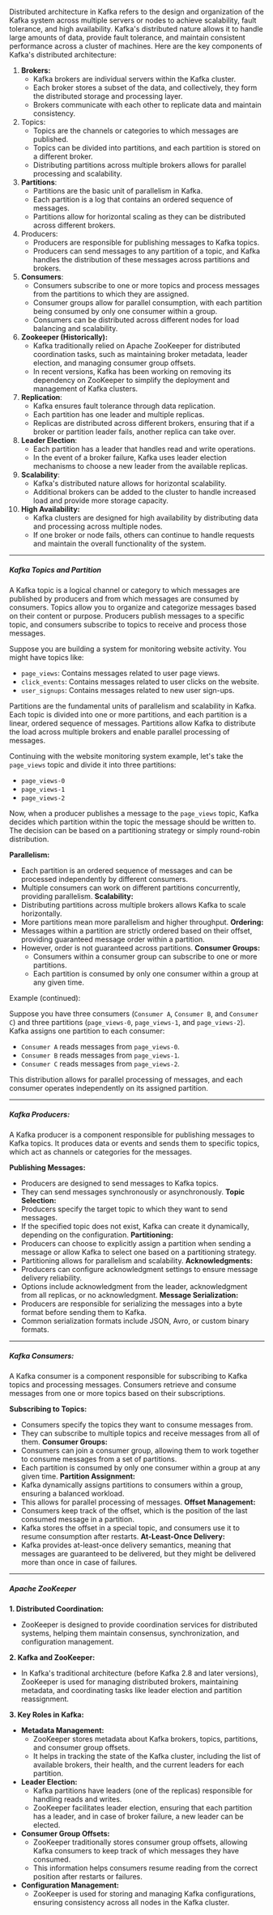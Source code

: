 
Distributed architecture in Kafka refers to the design and organization of the Kafka system across multiple servers or nodes to achieve scalability, fault tolerance, and high availability. Kafka's distributed nature allows it to handle large amounts of data, provide fault tolerance, and maintain consistent performance across a cluster of machines. Here are the key components of Kafka's distributed architecture:
1. **Brokers:**
	- Kafka brokers are individual servers within the Kafka cluster.
	- Each broker stores a subset of the data, and collectively, they form the distributed storage and processing layer.
	- Brokers communicate with each other to replicate data and maintain consistency.
2. Topics:
	- Topics are the channels or categories to which messages are published.
	- Topics can be divided into partitions, and each partition is stored on a different broker.
	- Distributing partitions across multiple brokers allows for parallel processing and scalability.
3. **Partitions**:
	- Partitions are the basic unit of parallelism in Kafka.
	- Each partition is a log that contains an ordered sequence of messages.
	- Partitions allow for horizontal scaling as they can be distributed across different brokers.
4. Producers:
	- Producers are responsible for publishing messages to Kafka topics.
	- Producers can send messages to any partition of a topic, and Kafka handles the distribution of these messages across partitions and brokers.
5. **Consumers**:
	- Consumers subscribe to one or more topics and process messages from the partitions to which they are assigned.
	- Consumer groups allow for parallel consumption, with each partition being consumed by only one consumer within a group.
	- Consumers can be distributed across different nodes for load balancing and scalability.
6. **Zookeeper (Historically):**
	- Kafka traditionally relied on Apache ZooKeeper for distributed coordination tasks, such as maintaining broker metadata, leader election, and managing consumer group offsets.
	- In recent versions, Kafka has been working on removing its dependency on ZooKeeper to simplify the deployment and management of Kafka clusters.
7. **Replication**:
	- Kafka ensures fault tolerance through data replication.
	- Each partition has one leader and multiple replicas.
	- Replicas are distributed across different brokers, ensuring that if a broker or partition leader fails, another replica can take over.
8. **Leader Election**:
	- Each partition has a leader that handles read and write operations.
	- In the event of a broker failure, Kafka uses leader election mechanisms to choose a new leader from the available replicas.
9. **Scalability**:
	- Kafka's distributed nature allows for horizontal scalability.
	- Additional brokers can be added to the cluster to handle increased load and provide more storage capacity.
10. **High Availability:**
	- Kafka clusters are designed for high availability by distributing data and processing across multiple nodes.
	- If one broker or node fails, others can continue to handle requests and maintain the overall functionality of the system.

---

##### Kafka Topics and Partition

A Kafka topic is a logical channel or category to which messages are published by producers and from which messages are consumed by consumers. Topics allow you to organize and categorize messages based on their content or purpose. Producers publish messages to a specific topic, and consumers subscribe to topics to receive and process those messages.

Suppose you are building a system for monitoring website activity. You might have topics like:

- `page_views`: Contains messages related to user page views.
- `click_events`: Contains messages related to user clicks on the website.
- `user_signups`: Contains messages related to new user sign-ups.

Partitions are the fundamental units of parallelism and scalability in Kafka. Each topic is divided into one or more partitions, and each partition is a linear, ordered sequence of messages. Partitions allow Kafka to distribute the load across multiple brokers and enable parallel processing of messages.

Continuing with the website monitoring system example, let's take the `page_views` topic and divide it into three partitions:

- `page_views-0`
- `page_views-1`
- `page_views-2`

Now, when a producer publishes a message to the `page_views` topic, Kafka decides which partition within the topic the message should be written to. The decision can be based on a partitioning strategy or simply round-robin distribution.

**Parallelism:**
- Each partition is an ordered sequence of messages and can be processed independently by different consumers.
- Multiple consumers can work on different partitions concurrently, providing parallelism.
**Scalability:**
- Distributing partitions across multiple brokers allows Kafka to scale horizontally.
- More partitions mean more parallelism and higher throughput.
**Ordering:**
- Messages within a partition are strictly ordered based on their offset, providing guaranteed message order within a partition.
- However, order is not guaranteed across partitions.
**Consumer Groups:**
    - Consumers within a consumer group can subscribe to one or more partitions.
    - Each partition is consumed by only one consumer within a group at any given time.

 Example (continued):

Suppose you have three consumers (`Consumer A`, `Consumer B`, and `Consumer C`) and three partitions (`page_views-0`, `page_views-1`, and `page_views-2`). Kafka assigns one partition to each consumer:

- `Consumer A` reads messages from `page_views-0`.
- `Consumer B` reads messages from `page_views-1`.
- `Consumer C` reads messages from `page_views-2`.

This distribution allows for parallel processing of messages, and each consumer operates independently on its assigned partition.

---

##### Kafka Producers:

A Kafka producer is a component responsible for publishing messages to Kafka topics. It produces data or events and sends them to specific topics, which act as channels or categories for the messages.

**Publishing Messages:**
- Producers are designed to send messages to Kafka topics.
- They can send messages synchronously or asynchronously.
**Topic Selection:**
- Producers specify the target topic to which they want to send messages.
- If the specified topic does not exist, Kafka can create it dynamically, depending on the configuration.
**Partitioning:**
- Producers can choose to explicitly assign a partition when sending a message or allow Kafka to select one based on a partitioning strategy.
- Partitioning allows for parallelism and scalability.
**Acknowledgments:**
- Producers can configure acknowledgment settings to ensure message delivery reliability.
- Options include acknowledgment from the leader, acknowledgment from all replicas, or no acknowledgment.
**Message Serialization:**
- Producers are responsible for serializing the messages into a byte format before sending them to Kafka.
- Common serialization formats include JSON, Avro, or custom binary formats.

---

##### Kafka Consumers:

A Kafka consumer is a component responsible for subscribing to Kafka topics and processing messages. Consumers retrieve and consume messages from one or more topics based on their subscriptions.

**Subscribing to Topics:**
- Consumers specify the topics they want to consume messages from.
- They can subscribe to multiple topics and receive messages from all of them.
**Consumer Groups:**
- Consumers can join a consumer group, allowing them to work together to consume messages from a set of partitions.
- Each partition is consumed by only one consumer within a group at any given time.
**Partition Assignment:**
- Kafka dynamically assigns partitions to consumers within a group, ensuring a balanced workload.
- This allows for parallel processing of messages.
**Offset Management:**
- Consumers keep track of the offset, which is the position of the last consumed message in a partition.
- Kafka stores the offset in a special topic, and consumers use it to resume consumption after restarts.
**At-Least-Once Delivery:**
- Kafka provides at-least-once delivery semantics, meaning that messages are guaranteed to be delivered, but they might be delivered more than once in case of failures.

---
##### Apache ZooKeeper
**1. Distributed Coordination:**
- ZooKeeper is designed to provide coordination services for distributed systems, helping them maintain consensus, synchronization, and configuration management.

**2. Kafka and ZooKeeper:**
- In Kafka's traditional architecture (before Kafka 2.8 and later versions), ZooKeeper is used for managing distributed brokers, maintaining metadata, and coordinating tasks like leader election and partition reassignment.

**3. Key Roles in Kafka:**
- **Metadata Management:**
    - ZooKeeper stores metadata about Kafka brokers, topics, partitions, and consumer group offsets.
    - It helps in tracking the state of the Kafka cluster, including the list of available brokers, their health, and the current leaders for each partition.
- **Leader Election:**
    - Kafka partitions have leaders (one of the replicas) responsible for handling reads and writes.
    - ZooKeeper facilitates leader election, ensuring that each partition has a leader, and in case of broker failure, a new leader can be elected.
- **Consumer Group Offsets:**
    - ZooKeeper traditionally stores consumer group offsets, allowing Kafka consumers to keep track of which messages they have consumed.
    - This information helps consumers resume reading from the correct position after restarts or failures.
- **Configuration Management:**
    - ZooKeeper is used for storing and managing Kafka configurations, ensuring consistency across all nodes in the Kafka cluster.